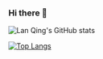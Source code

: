 ### Hi there 👋

<!--
**lan-qing/lan-qing** is a ✨ _special_ ✨ repository because its `README.md` (this file) appears on your GitHub profile.

Here are some ideas to get you started:

- 🔭 I’m currently working on ...
- 🌱 I’m currently learning ...
- 👯 I’m looking to collaborate on ...
- 🤔 I’m looking for help with ...
- 💬 Ask me about ...
- 📫 How to reach me: ...
- 😄 Pronouns: ...
- ⚡ Fun fact: ...
-->

![Lan Qing's GitHub stats](https://github-readme-stats.vercel.app/api?username=lan-qing&include_all_commits=true&bg_color=30,e96443,904e95&title_color=fff&text_color=fff)

<!-- [![Readme Card](https://github-readme-stats.vercel.app/api/pin/?username=aisigsjtu&repo=SEBR)](https://github.com/AISIGSJTU/SEBR)

[![Readme Card](https://github-readme-stats.vercel.app/api/pin/?username=aisigsjtu&repo=AS)](https://github.com/AISIGSJTU/AS) -->

[![Top Langs](https://github-readme-stats.vercel.app/api/top-langs/?username=lan-qing&layout=compact)](https://github.com/anuraghazra/github-readme-stats)
